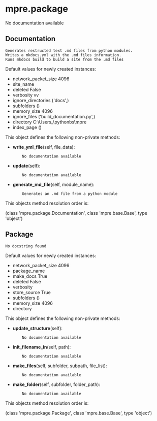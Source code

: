 mpre.package
========
No documentation available

Documentation
--------
	
	Generates restructed text .md files from python modules.
	Writes a mkdocs.yml with the .md files information.
	Runs mkdocs build to build a site from the .md files
	

Default values for newly created instances:

- network_packet_size      4096
- site_name                
- deleted                  False
- verbosity                vv
- ignore_directories       ('docs',)
- subfolders               ()
- memory_size              4096
- ignore_files             ('build_documentation.py',)
- directory                C:\Users\_\pythonbs\mpre
- index_page               ()

This object defines the following non-private methods:


- **write_yml_file**(self, file_data):

		  No documentation available



- **update**(self):

		  No documentation available



- **generate_md_file**(self, module_name):

		  Generates an .md file from a python module


This objects method resolution order is:

(class 'mpre.package.Documentation', class 'mpre.base.Base', type 'object')


Package
--------
	No docstring found

Default values for newly created instances:

- network_packet_size      4096
- package_name             
- make_docs                True
- deleted                  False
- verbosity                
- store_source             True
- subfolders               ()
- memory_size              4096
- directory                

This object defines the following non-private methods:


- **update_structure**(self):

		  No documentation available



- **init_filename_in**(self, path):

		  No documentation available



- **make_files**(self, subfolder, subpath, file_list):

		  No documentation available



- **make_folder**(self, subfolder, folder_path):

		  No documentation available


This objects method resolution order is:

(class 'mpre.package.Package', class 'mpre.base.Base', type 'object')
